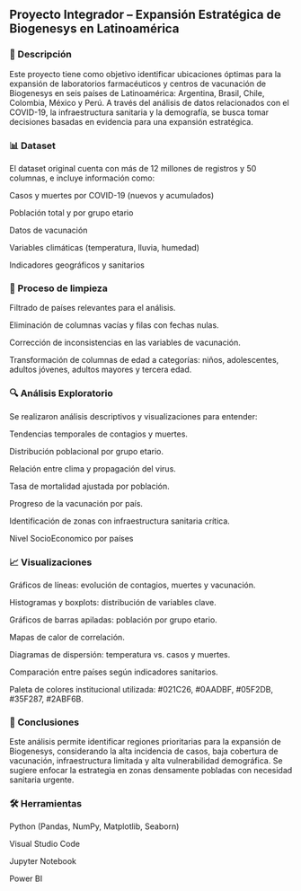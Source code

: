 ## Proyecto Integrador – Expansión Estratégica de Biogenesys en Latinoamérica
### 📌 Descripción
Este proyecto tiene como objetivo identificar ubicaciones óptimas para la expansión de laboratorios farmacéuticos y centros de vacunación de Biogenesys en seis países de Latinoamérica: Argentina, Brasil, Chile, Colombia, México y Perú. A través del análisis de datos relacionados con el COVID-19, la infraestructura sanitaria y la demografía, se busca tomar decisiones basadas en evidencia para una expansión estratégica.

### 📊 Dataset
El dataset original cuenta con más de 12 millones de registros y 50 columnas, e incluye información como:

Casos y muertes por COVID-19 (nuevos y acumulados)

Población total y por grupo etario

Datos de vacunación

Variables climáticas (temperatura, lluvia, humedad)

Indicadores geográficos y sanitarios

### 🧹 Proceso de limpieza
Filtrado de países relevantes para el análisis.

Eliminación de columnas vacías y filas con fechas nulas.

Corrección de inconsistencias en las variables de vacunación.

Transformación de columnas de edad a categorías: niños, adolescentes, adultos jóvenes, adultos mayores y tercera edad.

### 🔍 Análisis Exploratorio
Se realizaron análisis descriptivos y visualizaciones para entender:

Tendencias temporales de contagios y muertes.

Distribución poblacional por grupo etario.

Relación entre clima y propagación del virus.

Tasa de mortalidad ajustada por población.

Progreso de la vacunación por país.

Identificación de zonas con infraestructura sanitaria crítica.

Nivel SocioEconomico por países

### 📈 Visualizaciones
Gráficos de líneas: evolución de contagios, muertes y vacunación.

Histogramas y boxplots: distribución de variables clave.

Gráficos de barras apiladas: población por grupo etario.

Mapas de calor de correlación.

Diagramas de dispersión: temperatura vs. casos y muertes.

Comparación entre países según indicadores sanitarios.

Paleta de colores institucional utilizada: #021C26, #0AADBF, #05F2DB, #35F287, #2ABF6B.

### 📌 Conclusiones
Este análisis permite identificar regiones prioritarias para la expansión de Biogenesys, considerando la alta incidencia de casos, baja cobertura de vacunación, infraestructura limitada y alta vulnerabilidad demográfica. Se sugiere enfocar la estrategia en zonas densamente pobladas con necesidad sanitaria urgente.

### 🛠️ Herramientas
Python (Pandas, NumPy, Matplotlib, Seaborn)

Visual Studio Code

Jupyter Notebook

Power BI
